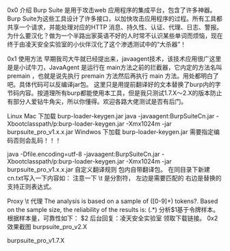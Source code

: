 0x0 介绍
Burp Suite 是用于攻击web 应用程序的集成平台，包含了许多神器。Burp Suite为这些工具设计了许多接口，以加快攻击应用程序的过程。所有工具都共享一个请求，并能处理对应的HTTP 消息、持久性、认证、代理、日志、警报。为什么要汉化？做为一个半路出家英语不好的人时常不认识某些单词而烦恼，现在终于由凌天安全实验室的小伙伴汉化了这个渗透测试中的“大杀器”！

0x1 使用方法
早期我司大牛就已经提出来，javaagent技术，该技术应用很广这里是是小试牛刀，JavaAgent 是运行在 main方法之前的拦截器，它内定的方法名叫 premain ，也就是说先执行 premain 方法然后再执行 main 方法。用处都明白了吧。具体代码可以反编译jar包。 这里只是用提前翻译好的文本替换了burp内的字节码内容。按道理所有burp都能使用本工具，但是我只测试1.7.X～2.X的版本防止有部分人爱钻牛角尖，所以你懂得。欢迎各路大佬测试是否有后门。

Linux Mac 下加载 burp-loader-keygen.jar
java -javaagent:BurpSuiteCn.jar -Xbootclasspath/p:burp-loader-keygen.jar  -Xmx1024m -jar burpsuite_pro_v1.x.x.jar
Windwos 下加载 burp-loader-keygen.jar
需要指定编码否则会乱码！！！

java -Dfile.encoding=utf-8 -javaagent:BurpSuiteCn.jar -Xbootclasspath/p:burp-loader-keygen.jar  -Xmx1024m -jar burpsuite_pro_v1.x.x.jar
自定义翻译规则
包内自带翻译包。 在同目录下新建cn.txt写入一下内容如： 注意一下 \t 是分割符， 左边是需要匹配的 右边是替换的 支持正则表达式。

Proxy \t 代理 
The analysis is based on a sample of ([0-9]+) tokens?. Based on the sample size, the reliability of the results is: (.*)    分析$1基于令牌样本。 根据样本量，可靠性如下： $2
后台回复：凌天安全实验室 领取下载链接。
0x2 效果截图
burpsuite_pro_v2.X




burpsuite_pro_v1.7.X



